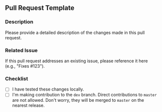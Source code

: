 ## Pull Request Template

### Description
Please provide a detailed description of the changes made in this pull request.

### Related Issue
If this pull request addresses an existing issue, please reference it here (e.g., "Fixes #123").

### Checklist
- [ ] I have tested these changes locally.
- [ ] I'm making contribution to the `dev` branch. Direct contributions to `master` are not allowed. Don't worry, they will be merged to `master` on the nearest release.
